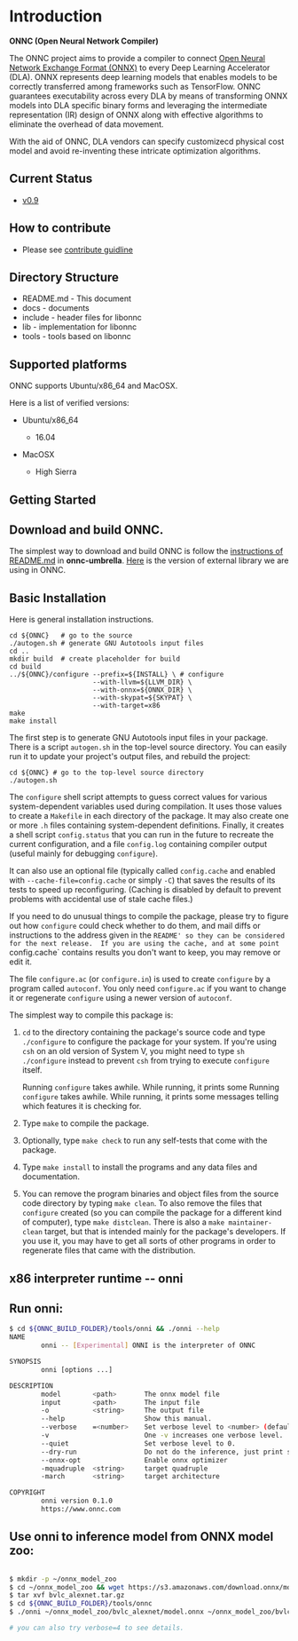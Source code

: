# Introduction

**ONNC (Open Neural Network Compiler)**

The ONNC project aims to provide a compiler to
connect [Open Neural Network Exchange Format (ONNX)](https://onnx.ai/)
to every Deep Learning Accelerator (DLA). ONNX represents deep learning
models that enables models to be correctly transferred among frameworks
such as TensorFlow. ONNC guarantees executability across every DLA by
means of transforming ONNX models into DLA specific binary forms and
leveraging the intermediate representation (IR) design of ONNX along with
effective algorithms to eliminate the overhead of data movement.

With the aid of ONNC, DLA vendors can specify customizecd physical cost
model and avoid re-inventing these intricate optimization algorithms.

## Current Status

* [v0.9](https://github.com/ONNC/onnc/releases)

## How to contribute

* Please see [contribute guidline](https://github.com/ONNC/onnc/blob/master/CONTRIBUTING.md)
 
## Directory Structure
* README.md - This document
* docs      - documents
* include   - header files for libonnc
* lib       - implementation for libonnc
* tools     - tools based on libonnc

## Supported platforms

ONNC supports Ubuntu/x86_64 and MacOSX.

Here is a list of verified versions:
* Ubuntu/x86_64
  - 16.04

* MacOSX
  - High Sierra

## Getting Started

## Download and build ONNC.
The simplest way to download and build ONNC is follow the
[instructions of README.md](https://github.com/ONNC/onnc-umbrella) in **onnc-umbrella**.
[Here](https://github.com/ONNC/onnc-umbrella/tree/master/external) is the version of external library we are using in ONNC. 

## Basic Installation
Here is general installation instructions.

```
cd ${ONNC}   # go to the source
./autogen.sh # generate GNU Autotools input files
cd ..
mkdir build  # create placeholder for build
cd build
../${ONNC}/configure --prefix=${INSTALL} \ # configure
                     --with-llvm=${LLVM_DIR} \
                     --with-onnx=${ONNX_DIR} \
                     --with-skypat=${SKYPAT} \
                     --with-target=x86
make
make install
```

The first step is to generate GNU Autotools input files in your package.
There is a script `autogen.sh` in the top-level source directory. You can
easily run it to update your project's output files, and rebuild the project:

```
cd ${ONNC} # go to the top-level source directory
./autogen.sh
```

The `configure` shell script attempts to guess correct values for
various system-dependent variables used during compilation.  It uses
those values to create a `Makefile` in each directory of the package.
It may also create one or more `.h` files containing system-dependent
definitions.  Finally, it creates a shell script `config.status` that
you can run in the future to recreate the current configuration, and a
file `config.log` containing compiler output (useful mainly for
debugging `configure`).

It can also use an optional file (typically called `config.cache`
and enabled with `--cache-file=config.cache` or simply `-C`) that saves
the results of its tests to speed up reconfiguring.  (Caching is
disabled by default to prevent problems with accidental use of stale
cache files.)

If you need to do unusual things to compile the package, please try
to figure out how `configure` could check whether to do them, and mail
diffs or instructions to the address given in the `README' so they can
be considered for the next release.  If you are using the cache, and at
some point `config.cache` contains results you don't want to keep, you
may remove or edit it.

   The file `configure.ac` (or `configure.in`) is used to create
`configure` by a program called `autoconf`.  You only need
`configure.ac` if you want to change it or regenerate `configure` using
a newer version of `autoconf`.

The simplest way to compile this package is:

1. `cd` to the directory containing the package's source code and type
   `./configure` to configure the package for your system.  If you're
   using `csh` on an old version of System V, you might need to type
   `sh ./configure` instead to prevent `csh` from trying to execute
   `configure` itself.

   Running `configure` takes awhile.  While running, it prints some
   Running `configure` takes awhile.  While running, it prints some
   messages telling which features it is checking for.

2. Type `make` to compile the package.

3. Optionally, type `make check` to run any self-tests that come with
   the package.

4. Type `make install` to install the programs and any data files and
   documentation.

5. You can remove the program binaries and object files from the
   source code directory by typing `make clean`.  To also remove the
   files that `configure` created (so you can compile the package for
   a different kind of computer), type `make distclean`.  There is
   also a `make maintainer-clean` target, but that is intended mainly
   for the package's developers.  If you use it, you may have to get
   all sorts of other programs in order to regenerate files that came
   with the distribution.

## x86 interpreter runtime -- onni

## Run onni:

```bash
$ cd ${ONNC_BUILD_FOLDER}/tools/onni && ./onni --help
NAME
        onni -- [Experimental] ONNI is the interpreter of ONNC

SYNOPSIS
        onni [options ...]

DESCRIPTION
        model        <path>       The onnx model file
        input        <path>       The input file
        -o           <string>     The output file
        --help                    Show this manual.
        --verbose    =<number>    Set verbose level to <number> (default is 1).
        -v                        One -v increases one verbose level.
        --quiet                   Set verbose level to 0.
        --dry-run                 Do not do the inference, just print statistics.
        --onnx-opt                Enable onnx optimizer
        -mquadruple  <string>     target quadruple
        -march       <string>     target architecture

COPYRIGHT
        onni version 0.1.0
        https://www.onnc.com
```

## Use onni to inference model from ONNX model zoo:
```bash

$ mkdir -p ~/onnx_model_zoo
$ cd ~/onnx_model_zoo && wget https://s3.amazonaws.com/download.onnx/models/opset_8/bvlc_alexnet.tar.gz
$ tar xvf bvlc_alexnet.tar.gz
$ cd ${ONNC_BUILD_FOLDER}/tools/onnc
$ ./onni ~/onnx_model_zoo/bvlc_alexnet/model.onnx ~/onnx_model_zoo/bvlc_alexnet/test_data_set_0/input_0.pb 

# you can also try verbose=4 to see details.

```
